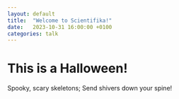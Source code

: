 ```yaml
---
layout: default
title:  "Welcome to Scientifika!"
date:   2023-10-31 16:00:00 +0100
categories: talk
---
```

# This is a Halloween!
Spooky, scary skeletons; Send shivers down your spine!
